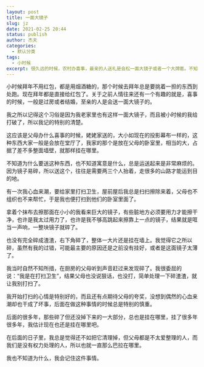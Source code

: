 ```yaml
---
layout: post
title: 一面大镜子
slug: jz
date: 2021-02-25 20:44
status: publish
author: 杰夫
categories: 
  - 默认分类
tags: 
  - 小时候
excerpt: 很久远的时候，农村办喜事，最亲的人送礼是会松一面大镜子或者一个大牌匾。不知道是为什么，但现在估计好多人都不记得这种习俗了。
---
```


小时候拜年不用红包，都是用烟酒糖的，那个时候去拜年总是要挑着一担的东西到处跑。现在拜年都是直接给红包了。关于之前人情往来还有一个有趣的就是，喜事的时候，一般是过房或者结婚，至亲的人是会送一面大镜子的。



我之所以记得这个习俗是因为我老家里也有这样一面大镜子，而且被小时候的我给打破了，所以我记的特别的清楚。



这应该是父母办什么喜事的时候，姥姥家送的，大小如现在的投影幕布一样的，这种东西大家一般是会放在堂厅了，我家的那个是放在父母的卧室里，相当的大，占据了差不多整面墙壁，就那样挂在哪里。



不知道为什么要送这种东西，也不知道寓意是什么，总是运送起来是非常麻烦的。因为镜子易碎，所以送这个，往往是需要两三个人抬着，走很多的山路才能运到目的地。



有一次我心血来潮，要给家里打扫卫生，屋前屋后我总是扫扫擦除来着，父母也不组织也不来帮忙，于是我也便打扫到他们的卧室里面了。



拿着个抹布去擦那面在小小的我看来巨大的镜子，有些脏地方必须要用力才能擦干净，也许是我太过用力了，也许是我不够高跳起来擦靠上一点的镜子，结果就是哐当一声响，一整块镜子就碎了。



也没有完全碎成渣渣，右下角碎了，整体一大片还是挂在墙上。我觉得它之所以碎，虽然有我的过错，可能最主要的原因还是之前没有挂好，或者是这面镜子太薄了。



我当时自然不知所措，在厨房的父母听到声音赶过来发现碎了。我很委屈的说：“我是在打扫卫生”，结果父母也没说狠话，也没打，简单处理一下碎渣渣，就让我别打扫了。



我开始打扫的心情是特别好的，而且还有点期待父母的夸奖，没想到偶然的心血来潮却也干成了坏事，后面在做这种事情的时候总是特别的慎重。



后面的很多年，那些碎了但还没掉下来的一大部分，总也是挂在哪里，挂了很多年很多年，我估计现在也还是挂在哪里吧。



在后面的日子里，我总是觉得还不如把它清理掉，但父母都是不太爱整理的人，而我们是没有权力处理的人，所以也就一直那么巴拉在哪里。



我也不知道为什么，我会记住这件事情。